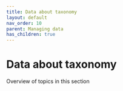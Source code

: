 ```yaml
---
title: Data about taxonomy
layout: default
nav_order: 10
parent: Managing data
has_children: true
---
```


# Data about taxonomy

Overview of topics in this section